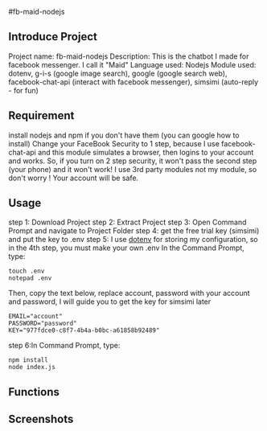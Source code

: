 #fb-maid-nodejs
## Introduce Project
Project name: fb-maid-nodejs
Description: This is the chatbot I made for facebook messenger. I call it "Maid"
Language used: Nodejs
Module used: dotenv, g-i-s (google image search), google (google search web), facebook-chat-api (interact with facebook messenger), simsimi (auto-reply - for fun)
## Requirement
install nodejs and npm if you don't have them
(you can google how to install)
Change your FaceBook Security to 1 step, because I use facebook-chat-api and this module simulates a browser, then logins to your account and works. So, if you turn on 2 step security, it won't pass the second step (your phone) and it won't work! 
I use 3rd party modules not my module, so don't worry ! Your account will be safe.
## Usage
step 1: Download Project
step 2: Extract Project
step 3: Open Command Prompt and navigate to Project Folder
step 4: get the free trial key (simsimi) and put the key to .env
step 5:
I use [dotenv](https://www.npmjs.com/package/dotenv) for storing my configuration, so in the 4th step, you must make your own .env
In the Command Prompt, type:
```
touch .env
notepad .env
```
Then, copy the text below, replace account, password with your account and password, I will guide you to get the key for simsimi later 
```
EMAIL="account"
PASSWORD="password"
KEY="977fdce0-c8f7-4b4a-b0bc-a61858b92489"
```
step 6:In Command Prompt, type:
```
npm install
node index.js
```
## Functions
## Screenshots
